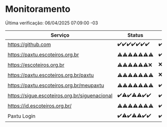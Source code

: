 # Monitoramento

Última verificação: 06/04/2025 07:09:00 -03

|Serviço|Status|Últimas 24h|
|---|---|---|
|https://github.com|<span title="2025-03-30: OK=23">✔️</span><span title="2025-03-31: OK=23">✔️</span><span title="2025-04-01: OK=23">✔️</span><span title="2025-04-02: OK=23">✔️</span><span title="2025-04-03: OK=23">✔️</span><span title="2025-04-04: OK=23">✔️</span><span title="2025-04-05: OK=10">✔️</span>|<span title="05/04/2025 08:06:00 -03 : 200">✔️</span><span title="05/04/2025 09:14:00 -03 : 200">✔️</span><span title="05/04/2025 10:15:00 -03 : 200">✔️</span><span title="05/04/2025 11:07:00 -03 : 200">✔️</span><span title="05/04/2025 12:07:00 -03 : 200">✔️</span><span title="05/04/2025 13:08:00 -03 : 200">✔️</span><span title="05/04/2025 14:06:00 -03 : 200">✔️</span><span title="05/04/2025 15:10:00 -03 : 200">✔️</span><span title="05/04/2025 16:06:00 -03 : 200">✔️</span><span title="05/04/2025 17:08:00 -03 : 200">✔️</span><span title="05/04/2025 18:07:00 -03 : 200">✔️</span><span title="05/04/2025 19:07:00 -03 : 200">✔️</span><span title="05/04/2025 20:08:00 -03 : 200">✔️</span><span title="05/04/2025 21:47:00 -03 : 200">✔️</span><span title="05/04/2025 23:24:00 -03 : 200">✔️</span><span title="06/04/2025 00:27:00 -03 : 200">✔️</span><span title="06/04/2025 01:10:00 -03 : 200">✔️</span><span title="06/04/2025 02:08:00 -03 : 200">✔️</span><span title="06/04/2025 03:12:00 -03 : 200">✔️</span><span title="06/04/2025 04:08:00 -03 : 200">✔️</span><span title="06/04/2025 05:10:00 -03 : 200">✔️</span><span title="06/04/2025 06:08:00 -03 : 200">✔️</span><span title="06/04/2025 07:09:00 -03 : 200">✔️</span>|
|https://paxtu.escoteiros.org.br|<span title="2025-03-30: OK=5, Falhas=18">⚠️</span><span title="2025-03-31: OK=4, Falhas=19">⚠️</span><span title="2025-04-01: OK=3, Falhas=20">⚠️</span><span title="2025-04-02: OK=11, Falhas=12">⚠️</span><span title="2025-04-03: OK=10, Falhas=13">⚠️</span><span title="2025-04-04: OK=11, Falhas=12">⚠️</span><span title="2025-04-05: OK=6, Falhas=4">⚠️</span>|<span title="05/04/2025 08:06:00 -03 : 200">✔️</span><span title="05/04/2025 09:14:00 -03 : 403">❌</span><span title="05/04/2025 10:15:00 -03 : 403">❌</span><span title="05/04/2025 11:07:00 -03 : 403">❌</span><span title="05/04/2025 12:07:00 -03 : 200">✔️</span><span title="05/04/2025 13:08:00 -03 : 200">✔️</span><span title="05/04/2025 14:06:00 -03 : 403">❌</span><span title="05/04/2025 15:10:00 -03 : 403">❌</span><span title="05/04/2025 16:06:00 -03 : 403">❌</span><span title="05/04/2025 17:08:00 -03 : 200">✔️</span><span title="05/04/2025 18:07:00 -03 : 200">✔️</span><span title="05/04/2025 19:07:00 -03 : 200">✔️</span><span title="05/04/2025 20:08:00 -03 : 403">❌</span><span title="05/04/2025 21:47:00 -03 : 200">✔️</span><span title="05/04/2025 23:24:00 -03 : 403">❌</span><span title="06/04/2025 00:27:00 -03 : 403">❌</span><span title="06/04/2025 01:10:00 -03 : 403">❌</span><span title="06/04/2025 02:08:00 -03 : 200">✔️</span><span title="06/04/2025 03:12:00 -03 : 403">❌</span><span title="06/04/2025 04:08:00 -03 : 403">❌</span><span title="06/04/2025 05:10:00 -03 : 403">❌</span><span title="06/04/2025 06:08:00 -03 : 200">✔️</span><span title="06/04/2025 07:09:00 -03 : 200">✔️</span>|
|https://escoteiros.org.br|<span title="2025-03-30: OK=1, Falhas=22">⚠️</span><span title="2025-03-31: OK=5, Falhas=18">⚠️</span><span title="2025-04-01: OK=2, Falhas=21">⚠️</span><span title="2025-04-02: OK=8, Falhas=15">⚠️</span><span title="2025-04-03: OK=5, Falhas=18">⚠️</span><span title="2025-04-04: OK=8, Falhas=15">⚠️</span><span title="2025-04-05: Falhas=10">❌</span>|<span title="05/04/2025 08:06:00 -03 : 403">❌</span><span title="05/04/2025 09:14:00 -03 : 403">❌</span><span title="05/04/2025 10:15:00 -03 : 403">❌</span><span title="05/04/2025 11:07:00 -03 : 200">✔️</span><span title="05/04/2025 12:07:00 -03 : 403">❌</span><span title="05/04/2025 13:08:00 -03 : 403">❌</span><span title="05/04/2025 14:06:00 -03 : 403">❌</span><span title="05/04/2025 15:10:00 -03 : 403">❌</span><span title="05/04/2025 16:06:00 -03 : 403">❌</span><span title="05/04/2025 17:08:00 -03 : 403">❌</span><span title="05/04/2025 18:07:00 -03 : 403">❌</span><span title="05/04/2025 19:07:00 -03 : 403">❌</span><span title="05/04/2025 20:08:00 -03 : 403">❌</span><span title="05/04/2025 21:47:00 -03 : 403">❌</span><span title="05/04/2025 23:24:00 -03 : 403">❌</span><span title="06/04/2025 00:27:00 -03 : 403">❌</span><span title="06/04/2025 01:10:00 -03 : 403">❌</span><span title="06/04/2025 02:08:00 -03 : 403">❌</span><span title="06/04/2025 03:12:00 -03 : 403">❌</span><span title="06/04/2025 04:08:00 -03 : 403">❌</span><span title="06/04/2025 05:10:00 -03 : 403">❌</span><span title="06/04/2025 06:08:00 -03 : 403">❌</span><span title="06/04/2025 07:09:00 -03 : 403">❌</span>|
|https://paxtu.escoteiros.org.br/paxtu|<span title="2025-03-30: OK=1, Falhas=22">⚠️</span><span title="2025-03-31: OK=3, Falhas=20">⚠️</span><span title="2025-04-01: OK=9, Falhas=14">⚠️</span><span title="2025-04-02: OK=3, Falhas=20">⚠️</span><span title="2025-04-03: OK=9, Falhas=14">⚠️</span><span title="2025-04-04: OK=5, Falhas=18">⚠️</span><span title="2025-04-05: OK=3, Falhas=7">⚠️</span>|<span title="05/04/2025 08:06:00 -03 : 403">❌</span><span title="05/04/2025 09:14:00 -03 : 403">❌</span><span title="05/04/2025 10:15:00 -03 : 403">❌</span><span title="05/04/2025 11:07:00 -03 : 403">❌</span><span title="05/04/2025 12:07:00 -03 : 403">❌</span><span title="05/04/2025 13:08:00 -03 : 403">❌</span><span title="05/04/2025 14:06:00 -03 : 403">❌</span><span title="05/04/2025 15:10:00 -03 : 403">❌</span><span title="05/04/2025 16:06:00 -03 : 403">❌</span><span title="05/04/2025 17:08:00 -03 : 403">❌</span><span title="05/04/2025 18:07:00 -03 : 200">✔️</span><span title="05/04/2025 19:07:00 -03 : 403">❌</span><span title="05/04/2025 20:08:00 -03 : 403">❌</span><span title="05/04/2025 21:47:00 -03 : 200">✔️</span><span title="05/04/2025 23:24:00 -03 : 403">❌</span><span title="06/04/2025 00:27:00 -03 : 403">❌</span><span title="06/04/2025 01:10:00 -03 : 403">❌</span><span title="06/04/2025 02:08:00 -03 : 403">❌</span><span title="06/04/2025 03:12:00 -03 : 200">✔️</span><span title="06/04/2025 04:08:00 -03 : 403">❌</span><span title="06/04/2025 05:10:00 -03 : 403">❌</span><span title="06/04/2025 06:08:00 -03 : 403">❌</span><span title="06/04/2025 07:09:00 -03 : 403">❌</span>|
|https://paxtu.escoteiros.org.br/meupaxtu|<span title="2025-03-30: OK=1, Falhas=22">⚠️</span><span title="2025-03-31: OK=2, Falhas=21">⚠️</span><span title="2025-04-01: OK=4, Falhas=19">⚠️</span><span title="2025-04-02: OK=5, Falhas=18">⚠️</span><span title="2025-04-03: OK=6, Falhas=17">⚠️</span><span title="2025-04-04: OK=4, Falhas=19">⚠️</span><span title="2025-04-05: OK=2, Falhas=8">⚠️</span>|<span title="05/04/2025 08:06:00 -03 : 200">✔️</span><span title="05/04/2025 09:14:00 -03 : 403">❌</span><span title="05/04/2025 10:15:00 -03 : 403">❌</span><span title="05/04/2025 11:07:00 -03 : 403">❌</span><span title="05/04/2025 12:07:00 -03 : 403">❌</span><span title="05/04/2025 13:08:00 -03 : 403">❌</span><span title="05/04/2025 14:06:00 -03 : 200">✔️</span><span title="05/04/2025 15:10:00 -03 : 403">❌</span><span title="05/04/2025 16:06:00 -03 : 200">✔️</span><span title="05/04/2025 17:08:00 -03 : 200">✔️</span><span title="05/04/2025 18:07:00 -03 : 403">❌</span><span title="05/04/2025 19:07:00 -03 : 403">❌</span><span title="05/04/2025 20:08:00 -03 : 200">✔️</span><span title="05/04/2025 21:47:00 -03 : 200">✔️</span><span title="05/04/2025 23:24:00 -03 : 403">❌</span><span title="06/04/2025 00:27:00 -03 : 403">❌</span><span title="06/04/2025 01:10:00 -03 : 403">❌</span><span title="06/04/2025 02:08:00 -03 : 200">✔️</span><span title="06/04/2025 03:12:00 -03 : 403">❌</span><span title="06/04/2025 04:08:00 -03 : 403">❌</span><span title="06/04/2025 05:10:00 -03 : 403">❌</span><span title="06/04/2025 06:08:00 -03 : 403">❌</span><span title="06/04/2025 07:09:00 -03 : 403">❌</span>|
|https://sigue.escoteiros.org.br/siguenacional|<span title="2025-03-30: OK=23">✔️</span><span title="2025-03-31: OK=22, Falhas=1">⚠️</span><span title="2025-04-01: OK=23">✔️</span><span title="2025-04-02: OK=22, Falhas=1">⚠️</span><span title="2025-04-03: OK=22, Falhas=1">⚠️</span><span title="2025-04-04: OK=23">✔️</span><span title="2025-04-05: OK=10">✔️</span>|<span title="05/04/2025 08:06:00 -03 : 200">✔️</span><span title="05/04/2025 09:14:00 -03 : 200">✔️</span><span title="05/04/2025 10:15:00 -03 : 200">✔️</span><span title="05/04/2025 11:07:00 -03 : 200">✔️</span><span title="05/04/2025 12:07:00 -03 : 200">✔️</span><span title="05/04/2025 13:08:00 -03 : 200">✔️</span><span title="05/04/2025 14:06:00 -03 : 200">✔️</span><span title="05/04/2025 15:10:00 -03 : 200">✔️</span><span title="05/04/2025 16:06:00 -03 : 200">✔️</span><span title="05/04/2025 17:08:00 -03 : 200">✔️</span><span title="05/04/2025 18:07:00 -03 : 200">✔️</span><span title="05/04/2025 19:07:00 -03 : 200">✔️</span><span title="05/04/2025 20:08:00 -03 : 200">✔️</span><span title="05/04/2025 21:47:00 -03 : 200">✔️</span><span title="05/04/2025 23:24:00 -03 : 200">✔️</span><span title="06/04/2025 00:27:00 -03 : 200">✔️</span><span title="06/04/2025 01:10:00 -03 : 200">✔️</span><span title="06/04/2025 02:08:00 -03 : 200">✔️</span><span title="06/04/2025 03:12:00 -03 : 200">✔️</span><span title="06/04/2025 04:08:00 -03 : 200">✔️</span><span title="06/04/2025 05:10:00 -03 : 200">✔️</span><span title="06/04/2025 06:08:00 -03 : 200">✔️</span><span title="06/04/2025 07:09:00 -03 : 200">✔️</span>|
|https://id.escoteiros.org.br/|<span title="2025-03-30: OK=4, Falhas=19">⚠️</span><span title="2025-03-31: OK=5, Falhas=18">⚠️</span><span title="2025-04-01: OK=9, Falhas=14">⚠️</span><span title="2025-04-02: OK=11, Falhas=12">⚠️</span><span title="2025-04-03: OK=12, Falhas=11">⚠️</span><span title="2025-04-04: OK=10, Falhas=13">⚠️</span><span title="2025-04-05: OK=5, Falhas=5">⚠️</span>|<span title="05/04/2025 08:06:00 -03 : 200">✔️</span><span title="05/04/2025 09:14:00 -03 : 200">✔️</span><span title="05/04/2025 10:15:00 -03 : 403">❌</span><span title="05/04/2025 11:07:00 -03 : 403">❌</span><span title="05/04/2025 12:07:00 -03 : 200">✔️</span><span title="05/04/2025 13:08:00 -03 : 200">✔️</span><span title="05/04/2025 14:06:00 -03 : 403">❌</span><span title="05/04/2025 15:10:00 -03 : 200">✔️</span><span title="05/04/2025 16:06:00 -03 : 403">❌</span><span title="05/04/2025 17:08:00 -03 : 200">✔️</span><span title="05/04/2025 18:07:00 -03 : 200">✔️</span><span title="05/04/2025 19:07:00 -03 : 403">❌</span><span title="05/04/2025 20:08:00 -03 : 200">✔️</span><span title="05/04/2025 21:47:00 -03 : 403">❌</span><span title="05/04/2025 23:24:00 -03 : 403">❌</span><span title="06/04/2025 00:27:00 -03 : 200">✔️</span><span title="06/04/2025 01:10:00 -03 : 403">❌</span><span title="06/04/2025 02:08:00 -03 : 200">✔️</span><span title="06/04/2025 03:12:00 -03 : 200">✔️</span><span title="06/04/2025 04:08:00 -03 : 403">❌</span><span title="06/04/2025 05:10:00 -03 : 403">❌</span><span title="06/04/2025 06:08:00 -03 : 200">✔️</span><span title="06/04/2025 07:09:00 -03 : 403">❌</span>|
|Paxtu Login|<span title="2025-03-30: OK=23">✔️</span><span title="2025-03-31: OK=22, Falhas=1">⚠️</span><span title="2025-04-01: OK=23">✔️</span><span title="2025-04-02: OK=22, Falhas=1">⚠️</span><span title="2025-04-03: OK=22, Falhas=1">⚠️</span><span title="2025-04-04: OK=23">✔️</span><span title="2025-04-05: OK=10">✔️</span>|<span title="05/04/2025 08:06:00 -03 : 200">✔️</span><span title="05/04/2025 09:14:00 -03 : 200">✔️</span><span title="05/04/2025 10:15:00 -03 : 200">✔️</span><span title="05/04/2025 11:07:00 -03 : 200">✔️</span><span title="05/04/2025 12:07:00 -03 : 200">✔️</span><span title="05/04/2025 13:08:00 -03 : 200">✔️</span><span title="05/04/2025 14:06:00 -03 : 200">✔️</span><span title="05/04/2025 15:10:00 -03 : 200">✔️</span><span title="05/04/2025 16:06:00 -03 : 200">✔️</span><span title="05/04/2025 17:08:00 -03 : 200">✔️</span><span title="05/04/2025 18:07:00 -03 : 200">✔️</span><span title="05/04/2025 19:07:00 -03 : 200">✔️</span><span title="05/04/2025 20:08:00 -03 : 200">✔️</span><span title="05/04/2025 21:47:00 -03 : 200">✔️</span><span title="05/04/2025 23:24:00 -03 : 200">✔️</span><span title="06/04/2025 00:27:00 -03 : 200">✔️</span><span title="06/04/2025 01:10:00 -03 : 200">✔️</span><span title="06/04/2025 02:08:00 -03 : 200">✔️</span><span title="06/04/2025 03:12:00 -03 : 200">✔️</span><span title="06/04/2025 04:08:00 -03 : 200">✔️</span><span title="06/04/2025 05:10:00 -03 : 200">✔️</span><span title="06/04/2025 06:08:00 -03 : 200">✔️</span><span title="06/04/2025 07:09:00 -03 : 200">✔️</span>|
